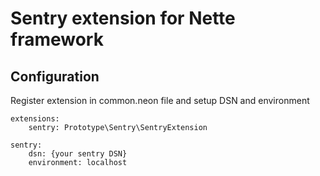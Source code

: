 Sentry extension for Nette framework
=================

Configuration
------------

Register extension in common.neon file and setup DSN and environment

	extensions:
		sentry: Prototype\Sentry\SentryExtension

	sentry:
		dsn: {your sentry DSN}
		environment: localhost

